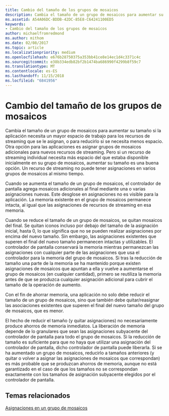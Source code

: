 ```yaml
---
title: Cambio del tamaño de los grupos de mosaicos
description: Cambia el tamaño de un grupo de mosaicos para aumentar su tamaño si la aplicación necesita un mayor espacio de trabajo para los recursos de streaming que se le asignan, o para reducirlo si se necesita menos espacio.
ms.assetid: A54A06DC-BDDB-42DC-85E8-C64241100ED5
keywords:
- Cambio del tamaño de los grupos de mosaicos
author: michaelfromredmond
ms.author: mithom
ms.date: 02/08/2017
ms.topic: article
ms.localizationpriority: medium
ms.openlocfilehash: e676b28750375a353bb41ce8e14ec1d4c3371c4c
ms.sourcegitcommit: e38b334edb82bf2b1474ba686990f4299b8f59c7
ms.translationtype: MT
ms.contentlocale: es-ES
ms.lasthandoff: 11/15/2018
ms.locfileid: "6841956"
---
```

# <a name="tile-pool-resizing"></a>Cambio del tamaño de los grupos de mosaicos


Cambia el tamaño de un grupo de mosaicos para aumentar su tamaño si la aplicación necesita un mayor espacio de trabajo para los recursos de streaming que se le asignan, o para reducirlo si se necesita menos espacio. Otra opción para las aplicaciones es asignar grupos de mosaicos adicionales para nuevos recursos de streaming. Pero si un recurso de streaming individual necesita más espacio del que estaba disponible inicialmente en su grupo de mosaicos, aumentar su tamaño es una buena opción. Un recurso de streaming no puede tener asignaciones en varios grupos de mosaicos al mismo tiempo.

Cuando se aumenta el tamaño de un grupo de mosaicos, el controlador de pantalla agrega mosaicos adicionales al final mediante una o varias asignaciones nuevas. Este desglose en asignaciones no es visible para la aplicación. La memoria existente en el grupo de mosaicos permanece intacta, al igual que las asignaciones de recursos de streaming en esa memoria.

Cuando se reduce el tamaño de un grupo de mosaicos, se quitan mosaicos del final. Se quitan iconos incluso por debajo del tamaño de la asignación inicial, hasta 0, lo que significa que no se pueden realizar asignaciones por encima del nuevo tamaño. Sin embargo, las asignaciones existentes que superen el final del nuevo tamaño permanecen intactas y utilizables. El controlador de pantalla conservará la memoria mientras permanezcan las asignaciones con cualquier parte de las asignaciones que usa el controlador para la memoria del grupo de mosaicos. Si tras la reducción de tamaño una parte de la memoria se ha mantenido porque existen asignaciones de mosaicos que apuntan a ella y vuelve a aumentarse el grupo de mosaicos (en cualquier cantidad), primero se reutiliza la memoria antes de que se produzca cualquier asignación adicional para cubrir el tamaño de la operación de aumento.

Con el fin de ahorrar memoria, una aplicación no solo debe reducir el tamaño de un grupo de mosaicos, sino que también debe quitar/reasignar las asociaciones existentes que superen el final del nuevo tamaño del grupo de mosaicos, que es menor.

El hecho de reducir el tamaño (y quitar asignaciones) no necesariamente produce ahorros de memoria inmediatos. La liberación de memoria depende de lo granulares que sean las asignaciones subyacente del controlador de pantalla para todo el grupo de mosaicos. Si la reducción de tamaño es suficiente para que no haya que utilizar una asignación del controlador de pantalla, dicho controlador de pantalla puede liberarla. Si se ha aumentado un grupo de mosaicos, reducirlo a tamaños anteriores (y quitar o volver a asignar las asignaciones de mosaicos que correspondan) es más probable que se produzcan ahorros de memoria, aunque no está garantizado en el caso de que los tamaños no se correspondan exactamente con los tamaños de asignación subyacente elegidos por el controlador de pantalla.

## <a name="span-idrelated-topicsspanrelated-topics"></a><span id="related-topics"></span>Temas relacionados


[Asignaciones en un grupo de mosaicos](mappings-are-into-a-tile-pool.md)

 

 




